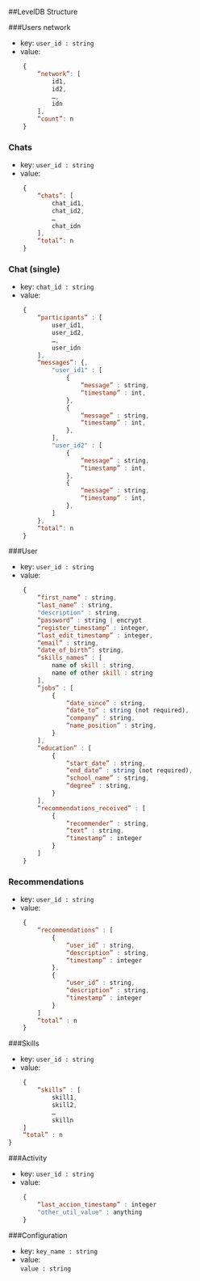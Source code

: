 ##LevelDB Structure


###Users network
- key: 
	`user_id : string`
- value:
```javascript
	{
		“network”: [ 
			id1,
			id2,
			…,
			idn
		],
		“count”: n
	}
```

### Chats
- key: 
	`user_id : string`
- value:
```javascript
	{
		“chats”: [
			chat_id1,
			chat_id2,
			…
			chat_idn
		],
		“total”: n
	}
```


### Chat (single)
- key: 
	`chat_id : string`
- value:
```javascript
	{	
		“participants” : [
			user_id1,
			user_id2,
			…,
			user_idn
		],
		“messages”: {,
			"user_id1" : [
				{
					“message” : string,
					“timestamp” : int,	
				},
				{
					“message” : string,
					“timestamp” : int,
				},
			],
			"user_id2" : [
				{
					“message” : string,
					“timestamp” : int,	
				},
				{
					“message” : string,
					“timestamp” : int,
				},
			]
		},
		“total”: n
	}
```




###User

- key:
	`user_id : string`
- value:
```javascript
	{	
		“first_name” : string,
		“last_name” : string,
		"description" : string,
		“password” : string | encrypt
		“register_timestamp” : integer,
		“last_edit_timestamp” : integer,
		“email” : string,
		“date_of_birth”: string,
		“skills_names” : [
			name of skill : string,
			name of other skill : string
		],
		“jobs” : [
			{
				“date_since” : string,
				“date_to” : string (not required),
				“company” : string,
				“name_position” : string,
			}
		],
		“education” : [
			{
				“start_date” : string,
				“end_date” : string (not required),
				“school_name” : string,
				“degree” : string,
			}
		],
		“recommendations_received” : [
			{
				“recommender” : string,
				“text” : string,
				“timestamp” : integer 
			}
		]
	}
```

### Recommendations

- key: 
	`user_id : string`
- value:
```javascript
	{	
		“recommendations” : [
			{ 
				“user_id” : string,
				“description” : string,
				“timestamp” : integer 
			},
			{ 
				“user_id” : string,
				“description” : string,
				“timestamp” : integer 
			}
		]
		“total” : n
	}
```




###Skills
- key:
	`user_id : string`
- value:
```javascript
	{	
		“skills” : [
			skill1,
			skill2,
			…
			skilln
	]
	“total” : n
}
```


###Activity
- key: 
	`user_id : string`
- value:
```javascript
	{	
		“last_accion_timestamp” : integer
		"other_util_value" : anything
	}
```




###Configuration
- key:
	`key_name : string`
- value: 	
	`value : string`


